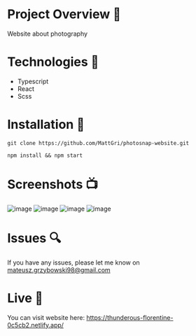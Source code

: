 # Project Overview 🎉
Website about photography

# Technologies 🔧

- Typescript
- React
- Scss

# Installation 💾

`git clone https://github.com/MattGri/photosnap-website.git`

`npm install && npm start`

# Screenshots 📺
![image](https://user-images.githubusercontent.com/61913031/232222882-c09edee8-4ae4-4e41-aee0-9fdb4e0b0ac2.png)
![image](https://user-images.githubusercontent.com/61913031/185743088-86778a64-9050-472c-84ef-86f48c110304.png)
![image](https://user-images.githubusercontent.com/61913031/185743097-b05cff16-883a-429b-9433-a4b3ab710cdf.png)
![image](https://user-images.githubusercontent.com/61913031/185743103-40f1c932-c71b-4597-98f9-311bf1ff5dcc.png)

# Issues 🔍

If you have any issues, please let me know on mateusz.grzybowski98@gmail.com

# Live 📍

You can visit website here: https://thunderous-florentine-0c5cb2.netlify.app/
